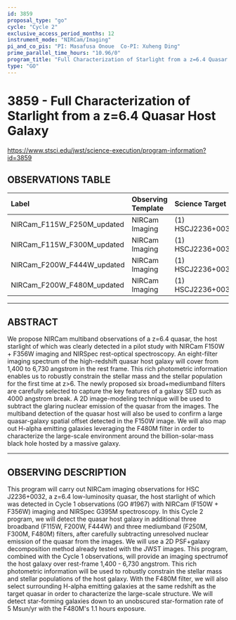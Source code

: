 ```yaml
---
id: 3859
proposal_type: "go"
cycle: "Cycle 2"
exclusive_access_period_months: 12
instrument_mode: "NIRCam/Imaging"
pi_and_co_pis: "PI: Masafusa Onoue  Co-PI: Xuheng Ding"
prime_parallel_time_hours: "10.96/0"
program_title: "Full Characterization of Starlight from a z=6.4 Quasar Host Galaxy"
type: "GO"
---
```

# 3859 - Full Characterization of Starlight from a z=6.4 Quasar Host Galaxy
https://www.stsci.edu/jwst/science-execution/program-information?id=3859
## OBSERVATIONS TABLE
| Label                      | Observing Template | Science Target      |
| :------------------------- | :----------------- | :------------------ |
| NIRCam_F115W_F250M_updated | NIRCam Imaging     | (1) HSCJ2236+0032   |
| NIRCam_F115W_F300M_updated | NIRCam Imaging     | (1) HSCJ2236+0032   |
| NIRCam_F200W_F444W_updated | NIRCam Imaging     | (1) HSCJ2236+0032   |
| NIRCam_F200W_F480M_updated | NIRCam Imaging     | (1) HSCJ2236+0032   |

---

## ABSTRACT

We propose NIRCam multiband observations of a z=6.4 quasar, the host starlight of which was clearly detected in a pilot study with NIRCam F150W + F356W imaging and NIRSpec rest-optical spectroscopy. An eight-filter imaging spectrum of the high-redshift quasar host galaxy will cover from 1,400 to 6,730 angstrom in the rest frame. This rich photometric information enables us to robustly constrain the stellar mass and the stellar population for the first time at z>6. The newly proposed six broad+mediumband filters are carefully selected to capture the key features of a galaxy SED such as 4000 angstrom break. A 2D image-modeling technique will be used to subtract the glaring nuclear emission of the quasar from the images. The multiband detection of the quasar host will also be used to confirm a large quasar-galaxy spatial offset detected in the F150W image. We will also map out H-alpha emitting galaxies leveraging the F480M filter in order to characterize the large-scale environment around the billion-solar-mass black hole hosted by a massive galaxy.

---

## OBSERVING DESCRIPTION

This program will carry out NIRCam imaging observations for HSC J2236+0032, a z=6.4 low-luminosity quasar, the host starlight of which was detected in Cycle 1 observations (GO #1967) with NIRCam (F150W + F356W) imaging and NIRSpec G395M spectroscopy. In this Cycle 2 program, we will detect the quasar host galaxy in additional three broadband (F115W, F200W, F444W) and three mediumband (F250M, F300M, F480M) filters, after carefully subtracting unresolved nuclear emission of the quasar from the images. We will use a 2D PSF+galaxy decomposition method already tested with the JWST images. This program, combined with the Cycle 1 observations, will provide an imaging spectrumof the host galaxy over rest-frame 1,400 - 6,730 angstrom. This rich photometric information will be used to robustly constrain the stellar mass and stellar populations of the host galaxy. With the F480M filter, we will also select surrounding H-alpha emitting galaxies at the same redshift as the target quasar in order to characterize the large-scale structure. We will detect star-forming galaxies down to an unobscured star-formation rate of 5 Msun/yr with the F480M's 1.1 hours exposure.